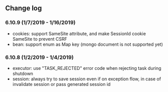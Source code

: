 ## Change log
### 6.10.9 (1/7/2019 - 1/16/2019)
* cookies: support SameSite attribute, and make SessionId cookie SameSite to prevent CSRF
* bean: support enum as Map key (mongo document is not supported yet) 

### 6.10.8 (1/2/2019 - 1/4/2019)
* executor: use "TASK_REJECTED" error code when rejecting task during shutdown
* session: always try to save session even if on exception flow, in case of invalidate session or pass generated session id
